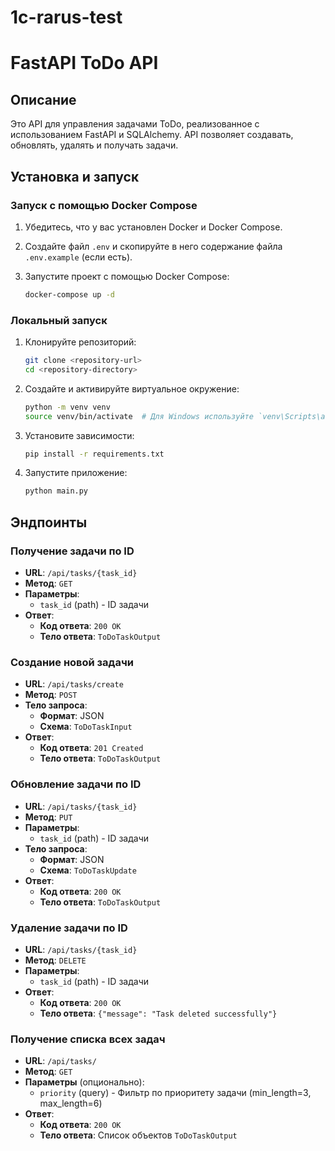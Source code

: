 # 1c-rarus-test


# FastAPI ToDo API

## Описание

Это API для управления задачами ToDo, реализованное с использованием FastAPI и SQLAlchemy. API позволяет создавать, обновлять, удалять и получать задачи.

## Установка и запуск

### Запуск с помощью Docker Compose

1. Убедитесь, что у вас установлен Docker и Docker Compose.
2. Создайте файл `.env` и скопируйте в него содержание файла `.env.example` (если есть).
3. Запустите проект с помощью Docker Compose:

    ```bash
    docker-compose up -d
    ```

### Локальный запуск

1. Клонируйте репозиторий:

    ```bash
    git clone <repository-url>
    cd <repository-directory>
    ```

2. Создайте и активируйте виртуальное окружение:

    ```bash
    python -m venv venv
    source venv/bin/activate  # Для Windows используйте `venv\Scripts\activate`
    ```

3. Установите зависимости:

    ```bash
    pip install -r requirements.txt
    ```

4. Запустите приложение:
    ```bash
    python main.py
    ```

## Эндпоинты

### Получение задачи по ID

- **URL**: `/api/tasks/{task_id}`
- **Метод**: `GET`
- **Параметры**:
  - `task_id` (path) - ID задачи
- **Ответ**:
  - **Код ответа**: `200 OK`
  - **Тело ответа**: `ToDoTaskOutput`

### Создание новой задачи

- **URL**: `/api/tasks/create`
- **Метод**: `POST`
- **Тело запроса**:
  - **Формат**: JSON
  - **Схема**: `ToDoTaskInput`
- **Ответ**:
  - **Код ответа**: `201 Created`
  - **Тело ответа**: `ToDoTaskOutput`

### Обновление задачи по ID

- **URL**: `/api/tasks/{task_id}`
- **Метод**: `PUT`
- **Параметры**:
  - `task_id` (path) - ID задачи
- **Тело запроса**:
  - **Формат**: JSON
  - **Схема**: `ToDoTaskUpdate`
- **Ответ**:
  - **Код ответа**: `200 OK`
  - **Тело ответа**: `ToDoTaskOutput`

### Удаление задачи по ID

- **URL**: `/api/tasks/{task_id}`
- **Метод**: `DELETE`
- **Параметры**:
  - `task_id` (path) - ID задачи
- **Ответ**:
  - **Код ответа**: `200 OK`
  - **Тело ответа**: `{"message": "Task deleted successfully"}`

### Получение списка всех задач

- **URL**: `/api/tasks/`
- **Метод**: `GET`
- **Параметры** (опционально):
  - `priority` (query) - Фильтр по приоритету задачи (min_length=3, max_length=6)
- **Ответ**:
  - **Код ответа**: `200 OK`
  - **Тело ответа**: Список объектов `ToDoTaskOutput`
